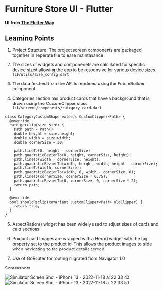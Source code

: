 # Furniture Store UI - Flutter

#### UI from [The Flutter Way](https://www.youtube.com/@TheFlutterWay)

## Learning Points
1. Project Structure. The project screen components are packaged together in seperate file to ease maintanance

2. The sizes of widgets and componenets are calculated for specific device sized allowing the app to be responsive for various device sizes.
`lib/utils/size_config.dart`

3. The data fetched from the API is rendered using the FutureBuilder component.

4. Categories section has product cards that have a background that is drawn using the CustomClipper<Path> class
`lib/screens/components/category_card.dart`

~~~~
class CategoryCustomShape extends CustomClipper<Path> {
  @override
  Path getClip(Size size) {
    Path path = Path();
    double height = size.height;
    double width = size.width;
    double cornerSize = 30;

    path.lineTo(0, height - cornerSize);
    path.quadraticBezierTo(0, height, cornerSize, height);
    path.lineTo(width - cornerSize, height);
    path.quadraticBezierTo(width, height, width, height - cornerSize);
    path.lineTo(width, cornerSize);
    path.quadraticBezierTo(width, 0, width - cornerSize, 0);
    path.lineTo(cornerSize, cornerSize * 0.75);
    path.quadraticBezierTo(0, cornerSize, 0, cornerSize * 2);
    return path;
  }

  @override
  bool shouldReclip(covariant CustomClipper<Path> oldClipper) {
    return true;
  }
}
~~~~

5. AspectRation() widget has been widely used to adjust sizes of cards and card sections

6. Product card Images are wrapped with a Hero() widget with the tag property set to the product id. This allows the product images to slide when navigating to the product details screen.


7. Use of GoRouter for routing migrated from Navigator 1.0

Screenshots

![Simulator Screen Shot - iPhone 13 - 2022-11-18 at 22 33 40](https://user-images.githubusercontent.com/98651593/202780054-8a3906c4-11b8-4ed6-a960-1917362441cb.png)
![Simulator Screen Shot - iPhone 13 - 2022-11-18 at 22 33 50](https://user-images.githubusercontent.com/98651593/202780060-834bc89a-f9c4-44bb-a234-a2e1d49a878e.png)



